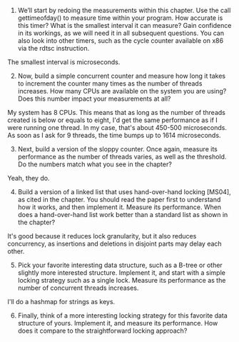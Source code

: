 1. We’ll start by redoing the measurements within this chapter. Use the call gettimeofday() to measure time within your program. How accurate is this timer? What is the smallest interval it can measure? Gain confidence in its workings, as we will need it in all subsequent questions. You can also look into other timers, such as the cycle counter available on x86 via the rdtsc instruction.

The smallest interval is microseconds.

2. Now, build a simple concurrent counter and measure how long it takes to increment the counter many times as the number of threads increases. How many CPUs are available on the system you are using? Does this number impact your measurements at all?

My system has 8 CPUs. This means that as long as the number of threads created is below or equals to eight, I'd get the same performance as if I were running one thread. In my case, that's about 450-500 microseconds. As soon as I ask for 9 threads, the time bumps up to 1614 microseconds.

3. Next, build a version of the sloppy counter. Once again, measure its performance as the number of threads varies, as well as the threshold. Do the numbers match what you see in the chapter?

Yeah, they do.

4. Build a version of a linked list that uses hand-over-hand locking [MS04], as cited in the chapter. You should read the paper first to understand how it works, and then implement it. Measure its performance. When does a hand-over-hand list work better than a standard list as shown in the chapter?

It's good because it reduces lock granularity, but it also reduces concurrency, as insertions and deletions in disjoint parts may delay each other.

5. Pick your favorite interesting data structure, such as a B-tree or other slightly more interested structure. Implement it, and start with a simple locking strategy such as a single lock. Measure its performance as the number of concurrent threads increases.

I'll do a hashmap for strings as keys.

6. Finally, think of a more interesting locking strategy for this favorite
data structure of yours. Implement it, and measure its performance.
How does it compare to the straightforward locking approach?
